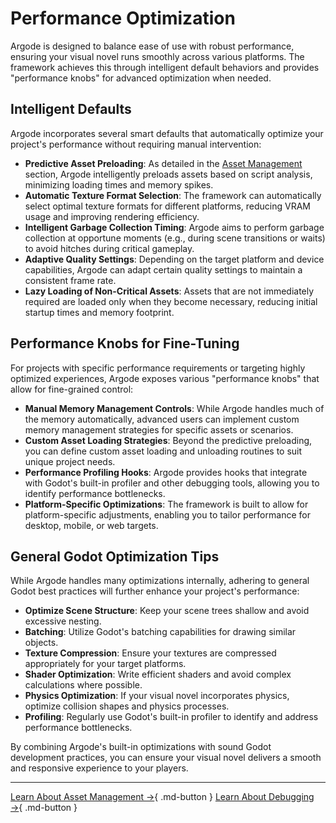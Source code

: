 # Performance Optimization

Argode is designed to balance ease of use with robust performance, ensuring your visual novel runs smoothly across various platforms. The framework achieves this through intelligent default behaviors and provides "performance knobs" for advanced optimization when needed.

## Intelligent Defaults

Argode incorporates several smart defaults that automatically optimize your project's performance without requiring manual intervention:

*   **Predictive Asset Preloading**: As detailed in the [Asset Management](asset-management.md) section, Argode intelligently preloads assets based on script analysis, minimizing loading times and memory spikes.
*   **Automatic Texture Format Selection**: The framework can automatically select optimal texture formats for different platforms, reducing VRAM usage and improving rendering efficiency.
*   **Intelligent Garbage Collection Timing**: Argode aims to perform garbage collection at opportune moments (e.g., during scene transitions or waits) to avoid hitches during critical gameplay.
*   **Adaptive Quality Settings**: Depending on the target platform and device capabilities, Argode can adapt certain quality settings to maintain a consistent frame rate.
*   **Lazy Loading of Non-Critical Assets**: Assets that are not immediately required are loaded only when they become necessary, reducing initial startup times and memory footprint.

## Performance Knobs for Fine-Tuning

For projects with specific performance requirements or targeting highly optimized experiences, Argode exposes various "performance knobs" that allow for fine-grained control:

*   **Manual Memory Management Controls**: While Argode handles much of the memory automatically, advanced users can implement custom memory management strategies for specific assets or scenarios.
*   **Custom Asset Loading Strategies**: Beyond the predictive preloading, you can define custom asset loading and unloading routines to suit unique project needs.
*   **Performance Profiling Hooks**: Argode provides hooks that integrate with Godot's built-in profiler and other debugging tools, allowing you to identify performance bottlenecks.
*   **Platform-Specific Optimizations**: The framework is built to allow for platform-specific adjustments, enabling you to tailor performance for desktop, mobile, or web targets.

## General Godot Optimization Tips

While Argode handles many optimizations internally, adhering to general Godot best practices will further enhance your project's performance:

*   **Optimize Scene Structure**: Keep your scene trees shallow and avoid excessive nesting.
*   **Batching**: Utilize Godot's batching capabilities for drawing similar objects.
*   **Texture Compression**: Ensure your textures are compressed appropriately for your target platforms.
*   **Shader Optimization**: Write efficient shaders and avoid complex calculations where possible.
*   **Physics Optimization**: If your visual novel incorporates physics, optimize collision shapes and physics processes.
*   **Profiling**: Regularly use Godot's built-in profiler to identify and address performance bottlenecks.

By combining Argode's built-in optimizations with sound Godot development practices, you can ensure your visual novel delivers a smooth and responsive experience to your players.

---

[Learn About Asset Management →](asset-management.md){ .md-button }
[Learn About Debugging →](debugging.md){ .md-button }